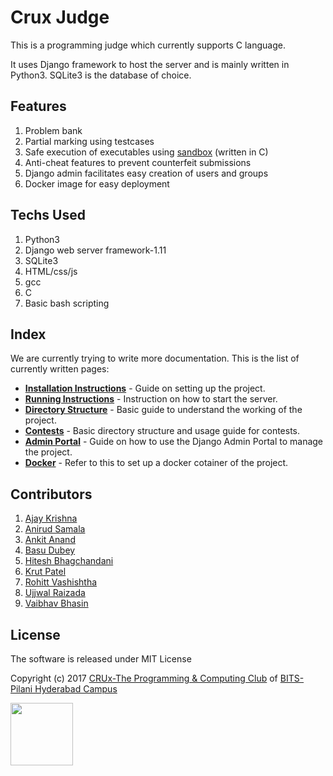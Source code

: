 # Crux Judge

This is a programming judge which currently supports C language.

It uses Django framework to host the server and is mainly written in Python3. SQLite3 is the database of choice. 

## Features

1. Problem bank
2. Partial marking using testcases
3. Safe execution of executables using [sandbox](https://github.com/ajay0/sandbox) (written in C)
4. Anti-cheat features to prevent counterfeit submissions 
5. Django admin facilitates easy creation of users and groups
6. Docker image for easy deployment


## Techs Used

1. Python3
2. Django web server framework-1.11
3. SQLite3
4. HTML/css/js
5. gcc
6. C
7. Basic bash scripting


## Index

We are currently trying to write more documentation. This is the list of currently written pages:

* **[Installation Instructions](install.md)** - Guide on setting up the project.
* **[Running Instructions](run.md)** - Instruction on how to start the server.
* **[Directory Structure](structure.md)** - Basic guide to understand the working of the project.
* **[Contests](contest.md)** - Basic directory structure and usage guide for contests.
* **[Admin Portal](admin.md)** - Guide on how to use the Django Admin Portal to manage the project.
* **[Docker](docker.md)** - Refer to this to set up a docker cotainer of the project.

## Contributors

1. [Ajay Krishna](https://github.com/ajay0)
2. [Anirud Samala](https://github.com/eragon512)
3. [Ankit Anand](https://github.com/ankit0905)
4. [Basu Dubey](https://github.com/basu96)
5. [Hitesh Bhagchandani](https://github.com/hit023)
6. [Krut Patel](https://github.com/mach64)
7. [Rohitt Vashishtha](https://github.com/aero31aero)
8. [Ujjwal Raizada](https://github.com/ujjwalrox)
9. [Vaibhav Bhasin](https://github.com/v-superuser)


## License

The software is released under MIT License

Copyright (c) 2017 [CRUx-The Programming & Computing Club](https://github.com/crux-BPHC) of [BITS-Pilani Hyderabad Campus](http://www.bits-pilani.ac.in/hyderabad)

<img src="crux.svg" width="100">
